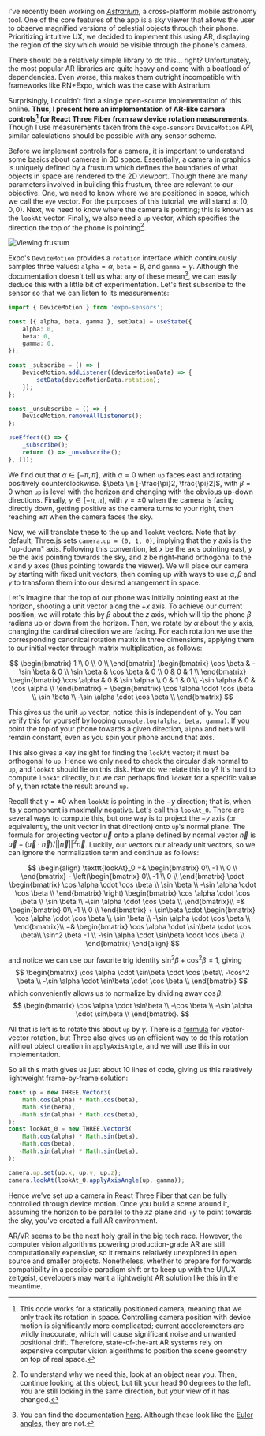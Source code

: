 I've recently been working on [*Astrarium*](/projects/astrarium), a cross-platform mobile astronomy tool. One of the core features of the app is a sky viewer that allows the user to observe magnified versions of celestial objects through their phone. Prioritizing intuitive UX, we decided to implement this using AR, displaying the region of the sky which would be visible through the phone's camera.

There should be a relatively simple library to do this... right? Unfortunately, the most popular AR libraries are quite heavy and come with a boatload of dependencies. Even worse, this makes them outright incompatible with frameworks like RN+Expo, which was the case with Astrarium.

Surprisingly, I couldn't find a single open-source implementation of this online. **Thus, I present here an implementation of AR-like camera controls[^1] for React Three Fiber from raw device rotation measurements.** Though I use measurements taken from the `expo-sensors` `DeviceMotion` API, similar calculations should be possible with any sensor scheme.

Before we implement controls for a camera, it is important to understand some basics about cameras in 3D space. Essentially, a camera in graphics is uniquely defined by a frustum which defines the boundaries of what objects in space are rendered to the 2D viewport. Though there are many parameters involved in building this frustum, three are relevant to our objective. One, we need to know where we are positioned in space, which we call the `eye` vector. For the purposes of this tutorial, we will stand at $(0, 0, 0)$. Next, we need to know where the camera is pointing; this is known as the `lookAt` vector. Finally, we also need a `up` vector, which specifies the direction the top of the phone is pointing[^2].

![Viewing frustum](../assets/22.png "Camera viewing frustum")

Expo's `DeviceMotion` provides a `rotation` interface which continuously samples three values: `alpha`$=\alpha$, `beta`$=\beta$, and `gamma`$=\gamma$. Although the documentation doesn't tell us what any of these mean[^3], we can easily deduce this with a little bit of experimentation. Let's first subscribe to the sensor so that we can listen to its measurements:

```ts
import { DeviceMotion } from 'expo-sensors';

const [{ alpha, beta, gamma }, setData] = useState({
    alpha: 0,
    beta: 0,
    gamma: 0,
});

const _subscribe = () => {
    DeviceMotion.addListener((deviceMotionData) => {
        setData(deviceMotionData.rotation);
    });
};

const _unsubscribe = () => {
    DeviceMotion.removeAllListeners();
};

useEffect(() => {
    _subscribe();
    return () => _unsubscribe();
}, []);
```

We find out that $\alpha \in [-\pi, \pi]$, with $\alpha =0$ when `up` faces east and rotating positively counterclockwise. $\beta \in [-\frac{\pi}2, \frac{\pi}2]$, with $\beta =0$ when `up` is level with the horizon and changing with the obvious up-down directions. Finally, $\gamma \in [-\pi, \pi]$, with $\gamma = \pm 0$ when the camera is facing directly down, getting positive as the camera turns to your right, then reaching $\pm \pi$ when the camera faces the sky.

Now, we will translate these to the `up` and `lookAt` vectors. Note that by default, Three.js sets `camera.up = (0, 1, 0)`, implying that the $y$ axis is the "up-down" axis. Following this convention, let $x$ be the axis pointing east, $y$ be the axis pointing towards the sky, and $z$ be right-hand orthogonal to the $x$ and $y$ axes (thus pointing towards the viewer). We will place our camera by starting with fixed unit vectors, then coming up with ways to use $\alpha, \beta$ and $\gamma$ to transform them into our desired arrangement in space.

Let's imagine that the top of our phone was initially pointing east at the horizon, shooting a unit vector along the $+x$ axis. To achieve our current position, we will rotate this by $\beta$ about the $z$ axis, which will tip the phone $\beta$ radians up or down from the horizon. Then, we rotate by $\alpha$ about the $y$ axis, changing the cardinal direction we are facing. For each rotation we use the corresponding canonical rotation matrix in three dimensions, applying them to our initial vector through matrix multiplication, as follows:

$$
\begin{bmatrix}
    1 \\
    0 \\
    0 \\
\end{bmatrix}
\begin{bmatrix}
    \cos \beta & -\sin \beta  & 0 \\
    \sin \beta & \cos \beta & 0 \\
    0 & 0 & 1 \\
\end{bmatrix}
\begin{bmatrix}
    \cos \alpha & 0 & \sin \alpha \\
    0 & 1 & 0 \\
    -\sin \alpha & 0 & \cos \alpha \\
\end{bmatrix} = 
\begin{bmatrix}
    \cos \alpha \cdot \cos \beta \\
    \sin \beta \\
    -\sin \alpha \cdot \cos \beta \\
\end{bmatrix}
$$

This gives us the unit `up` vector; notice this is independent of $\gamma$. You can verify this for yourself by looping `console.log(alpha, beta, gamma)`. If you point the top of your phone towards a given direction, `alpha` and `beta` will remain constant, even as you spin your phone around that axis.

This also gives a key insight for finding the `lookAt` vector; it must be orthogonal to `up`. Hence we only need to check the circular disk normal to `up`, and `lookAt` should lie on this disk. How do we relate this to $\gamma$? It's hard to compute `lookAt` directly, but we can perhaps find `lookAt` for a specific value of $\gamma$, then rotate the result around `up`. 

Recall that $\gamma = \pm 0$ when `lookAt` is pointing in the $-y$ direction; that is, when its $y$ component is maximally negative. Let's call this `lookAt_0`. There are several ways to compute this, but one way is to project the $-y$ axis (or equivalently, the unit vector in that direction) onto `up`'s normal plane. The formula for projecting vector $\vec{u}$ onto a plane defined by normal vector $\vec{n}$ is $\vec{u} - (\vec{u} \cdot \vec{n})/||\vec{n}||^2 \vec{n}$. Luckily, our vectors our already unit vectors, so we can ignore the normalization term and continue as follows:

$$
\begin{align} 
\texttt{lookAt}_0 =& \begin{bmatrix}
    0\\
    -1 \\
    0 \\
    \end{bmatrix} 
    -
    \left(\begin{bmatrix}
    0\\
    -1 \\
    0 \\
    \end{bmatrix} \cdot
    \begin{bmatrix}
    \cos \alpha \cdot \cos \beta \\
    \sin \beta \\
    -\sin \alpha \cdot \cos \beta \\
    \end{bmatrix} \right)
    \begin{bmatrix}
    \cos \alpha \cdot \cos \beta \\
    \sin \beta \\
    -\sin \alpha \cdot \cos \beta \\
    \end{bmatrix}\\
=& \begin{bmatrix}
    0\\
    -1 \\
    0 \\
    \end{bmatrix} 
    + \sin\beta \cdot
    \begin{bmatrix}
    \cos \alpha \cdot \cos \beta \\
    \sin \beta \\
    -\sin \alpha \cdot \cos \beta \\
    \end{bmatrix}\\
=& \begin{bmatrix}
    \cos \alpha \cdot \sin\beta \cdot \cos \beta\\
    \sin^2 \beta -1 \\
    -\sin \alpha \cdot \sin\beta \cdot \cos \beta \\
    \end{bmatrix} 
\end{align} 
$$

and notice we can use our favorite trig identity $\sin^2\beta + \cos^2\beta = 1$, giving 
$$
\begin{bmatrix}
    \cos \alpha \cdot \sin\beta \cdot \cos \beta\\
    -\cos^2 \beta \\
    -\sin \alpha \cdot \sin\beta \cdot \cos \beta \\
    \end{bmatrix}
$$
which conveniently allows us to normalize by dividing away $\cos \beta$: 
$$
\begin{bmatrix}
    \cos \alpha \cdot \sin\beta \\
    -\cos \beta \\
    -\sin \alpha \cdot \sin\beta \\
    \end{bmatrix}.
$$

All that is left is to rotate this about `up` by $\gamma$. There is a [formula](https://en.wikipedia.org/wiki/Rodrigues%27_rotation_formula) for vector-vector rotation, but Three also gives us an efficient way to do this rotation without object creation in `applyAxisAngle`, and we will use this in our implementation.

So all this math gives us just about 10 lines of code, giving us this relatively lightweight frame-by-frame solution: 

```ts
const up = new THREE.Vector3(
    Math.cos(alpha) * Math.cos(beta),
    Math.sin(beta),
   -Math.sin(alpha) * Math.cos(beta),
);
const lookAt_0 = new THREE.Vector3(
    Math.cos(alpha) * Math.sin(beta),
   -Math.cos(beta),
   -Math.sin(alpha) * Math.sin(beta),
);

camera.up.set(up.x, up.y, up.z);
camera.lookAt(lookAt_0.applyAxisAngle(up, gamma));
```

Hence we've set up a camera in React Three Fiber that can be fully controlled through device motion. Once you build a scene around it, assuming the horizon to be parallel to the $xz$ plane and $+y$ to point towards the sky, you've created a full AR environment.

AR/VR seems to be the next holy grail in the big tech race. However, the computer vision algorithms powering production-grade AR are still computationally expensive, so it remains relatively unexplored in open source and smaller projects. Nonetheless, whether to prepare for forwards compatibility in a possible paradigm shift or to keep up with the UI/UX zeitgeist, developers may want a lightweight AR solution like this in the meantime.

[^1]: This code works for a statically positioned camera, meaning that we only track its rotation in space. Controlling camera position with device motion is significantly more complicated; current accelerometers are wildly inaccurate, which will cause significant noise and unwanted positional drift. Therefore, state-of-the-art AR systems rely on expensive computer vision algorithms to position the scene geometry on top of real space.
[^2]: To understand why we need this, look at an object near you. Then, continue looking at this object, but tilt your head 90 degrees to the left. You are still looking in the same direction, but your view of it has changed.
[^3]: You can find the documentation [here](https://docs.expo.dev/versions/latest/sdk/devicemotion/#devicemotionmeasurement). Although these look like the [Euler angles](https://en.wikipedia.org/wiki/Euler_angles), they are not.